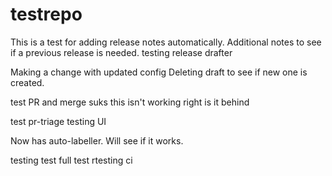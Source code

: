 
# testrepo

This is a test for adding release notes automatically.  Additional notes to see if a previous release is needed.
testing release drafter

Making a change with updated config
Deleting draft to see if new one is created.


test PR and merge
suks this isn't working right
is it behind

test pr-triage
testing UI

Now has auto-labeller.  Will see if it works.

testing
test
full test
rtesting ci
